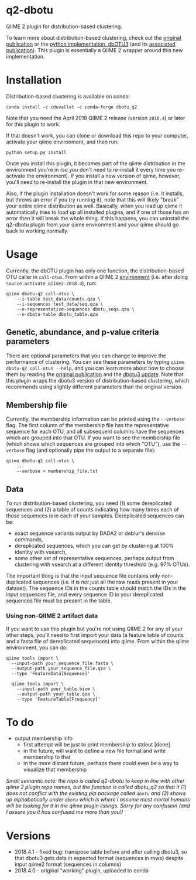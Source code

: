 # q2-dbotu

QIIME 2 plugin for distribution-based clustering.

To learn more about distribution-based clustering, check out the [original publication](http://dx.doi.org/10.1128/AEM.00342-13) or the [python implementation, dbOTU3](https://github.com/swo/dbotu3) (and its [associated publication](https://doi.org/10.1371/journal.pone.0176335)). This plugin is essentially a QIIME 2 wrapper around this new implementation.

# Installation

Distribution-based clustering is available on conda:

```
conda install -c cduvallet -c conda-forge dbotu_q2
```

Note that you need the April 2018 QIIME 2 release (version `2018.4`) or later for this plugin to work.

If that doesn't work, you can clone or download this repo to your computer, activate your qiime environment, and then run:

```
python setup.py install
```

Once you install this plugin, it becomes part of the qiime distribution in the environment you're in (so you don't need to re-install it every time you re-activate the environment).
If you install a new version of qiime, however, you'll need to re-install the plugin in that new environment.

Also, if the plugin installation doesn't work for some reason (i.e. it installs, but throws an error if you try running it), note that this will likely "break" your entire qiime distribution as well.
Basically, when you load up qiime it automatically tries to load up all installed plugins, and if one of those has an error then it will break the whole thing.
If this happens, you can uninstall the q2-dbotu plugin from your qiime environment and your qiime should go back to working normally.

# Usage

Currently, the dbOTU plugin has only one function, the distribution-based OTU caller in `call-otus`.
From within a QIIME 2 [environment](https://docs.qiime2.org/2018.4/install/native/#activate-the-conda-environment) (i.e. after doing `source activate qiime2-2018.4`), run:

```
qiime dbotu-q2 call-otus \
	--i-table test_data/counts.qza \
	--i-sequences test_data/seq.qza \
	--o-representative-sequences dbotu_seqs.qza \
	--o-dbotu-table dbotu_table.qza
```

## Genetic, abundance, and p-value criteria parameters

There are optional parameters that you can change to improve the performance of clustering.
You can see these parameters by typing `qiime dbotu-q2 call-otus --help`, and you can learn more about how to choose them by reading the [original  publication](http://dx.doi.org/10.1128/AEM.00342-13) and the [dbotu3 update](https://doi.org/10.1371/journal.pone.0176335).
Note that this plugin wraps the dbotu3 version of distribution-based clustering, which recommends using slightly different parameters than the original version.

## Membership file

Currently, the membership information can be printed using the `--verbose` flag.
The first column of the membership file has the representative sequence for each OTU, and all subsequent columns have the sequences which are grouped into that OTU.
If you want to see the membership file (which shows which sequences are grouped into which "OTU"), use the `--verbose` flag (and optionally pipe the output to a separate file):

```
qiime dbotu-q2 call-otus \
    ...
    --verbose > membership_file.txt
```

## Data

To run distribution-based clustering, you need (1) some dereplicated sequences and (2) a table of counts indicating how many times each of those sequences is in each of your samples.
Dereplicated sequences can be:

- exact sequence variants output by DADA2 or deblur's denoise commands,      
- dereplicated sequences, which you can get by clustering at 100% identity with vsearch,      
- some other set of representative sequences, perhaps output from clustering with vsearch at a different identity threshold (e.g. 97% OTUs).

The important thing is that the input sequence file contains only non-duplicated sequences (i.e. it is *not* just all the raw reads present in your dataset).
The sequence IDs in the counts table should match the IDs in the input sequences file, and every sequence ID in your dereplicated sequences file must be present in the table.

### Using non-QIIME 2 artifact data

If you want to use this plugin but you're not using QIIME 2 for any of your other steps, you'll need to first import your data (a feature table of counts and a fasta file of dereplicated sequences) into qiime.
From within the qiime environment, you can do:

```
qiime tools import \
  --input-path your_sequence_file.fasta \
  --output-path your_sequence_file.qza \
  --type 'FeatureData[Sequence]'

  qiime tools import \
    --input-path your_table.biom \
    --output-path your_table.qza \
    --type 'FeatureTable[Frequency]'
```

# To do

- output membership info          
    - first attempt will be just to print membership to stdout [done]     
    - in the future, will want to define a new file format and write membership to that      
    - in the more distant future, perhaps there could even be a way to visualize that membership       

_Small semantic note: the repo is called q2-dbotu to keep in line with other qiime 2 plugin repo names, but the function is called dbotu_q2 so that it (1) does not conflict with the existing pip package called `dbotu` and (2) shows up alphabetically under `dbotu` which is where I assume most mortal humans will be looking for it in the qiime plugin listings. Sorry for any confusion (and I assure you it has confused me more than you!)_

# Versions

* 2018.4.1 - fixed bug: transpose table before and after calling dbotu3, so that dbotu3 gets data in expected format (sequences in rows) despite input qiime2 format (sequences in columns)     
* 2018.4.0 - original "working" plugin, uploaded to conda     
